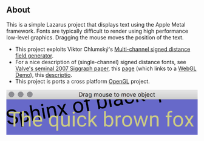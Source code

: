 ## About

This is a simple Lazarus project that displays text using the Apple Metal framework. Fonts are typically difficult to render using high performance low-level graphics. Dragging the mouse moves the position of the text.

 - This project exploits Viktor Chlumský's [Multi-channel signed distance field generator](https://github.com/Chlumsky/msdfgen).
 - For a nice description of (single-channel) signed distance fonts, see [Valve's seminal 2007 Siggraph paper](https://steamcdn-a.akamaihd.net/apps/valve/2007/SIGGRAPH2007_AlphaTestedMagnification.pdf), this [page](https://blog.mapbox.com/drawing-text-with-signed-distance-fields-in-mapbox-gl-b0933af6f817) (which links to a [WebGL Demo](https://mapbox.s3.amazonaws.com/kkaefer/sdf/index.html)), this [descriptio](https://github.com/libgdx/libgdx/wiki/Distance-field-fonts).
 - This project is ports a cross platform [OpenGL](https://github.com/neurolabusc/OpenGLCoreTutorials) project.

![Font rendering](font.png)
